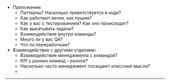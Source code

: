 * Приложение:
  * Паттерны? Насколько приветствуется в коде?
  * Как работают ветки, как пушим?
  * Как у вас с тестированием? Как оно происходит?
  * Как выкатывать задачи?
  * Взаимодействие внутри команды?
  * Много ли у вас QA?
  * Что по переработкам?
* Взаимодействие с другими отделами:
  * Взаимодействие менеджмента с командой?
  * KPI у разных команд &ndash; разное?
  * Насколько часто менеджмент посещают классные мысли?
  *
****